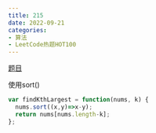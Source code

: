 ```yaml
---
title: 215
date: 2022-09-21
categories: 
- 算法
- LeetCode热题HOT100
---
```


[题目]()

使用sort()
```js
var findKthLargest = function(nums, k) {
  nums.sort((x,y)=>x-y);
  return nums[nums.length-k];
};
````

